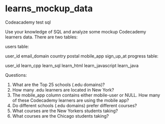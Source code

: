 # learns_mockup_data
Codeacademy test sql

Use your knowledge of SQL and analyze some mockup Codecademy learners data. There are two tables:

users table:

user_id
email_domain
country
postal
mobile_app
sign_up_at
progress table:

user_id
learn_cpp
learn_sql
learn_html
learn_javascript
learn_java

Questions:

1) What are the Top 25 schools (.edu domains)?
2) How many .edu learners are located in New York?
3) The mobile_app column contains either mobile-user or NULL. How many of these Codecademy learners are using the mobile app?
4) Do different schools (.edu domains) prefer different courses?
5) What courses are the New Yorkers students taking?
6) What courses are the Chicago students taking?
